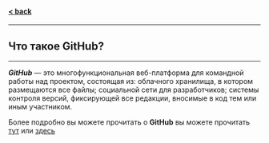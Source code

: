 #### [< back](/readme.md)
---
## Что такое **GitHub**?
---
***GitHub*** — это многофункциональная веб-платформа для командной работы над проектом, состоящая из: облачного хранилища, в котором размещаются все файлы; социальной сети для разработчиков; системы контроля версий, фиксирующей все редакции, вносимые в код тем или иным участником.

Более подробно вы можете прочитать о **GitHub** вы можете прочитать [тут][1] или [здесь][2]

[1]: https://ru.wikipedia.org/wiki/GitHub "WIKI"
[2]: (https://github.com/about) "GitHub"